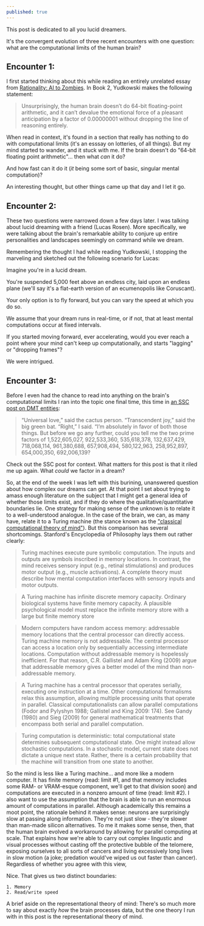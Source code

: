 ```yaml
---
published: true
---
```

This post is dedicated to all you lucid dreamers.

It's the convergent evolution of three recent encounters with one question: what are the computational limits of the human brain?

## Encounter 1:

I first started thinking about this while reading an entirely unrelated essay from [Rationality: AI to Zombies](https://www.readthesequences.com/). In Book 2, Yudkowski makes the following statement:

> Unsurprisingly, the human brain doesn’t do 64-bit floating-point arithmetic, and it can’t devalue the emotional force of a pleasant anticipation by a factor of 0.00000001 without dropping the line of reasoning entirely.

When read in context, it's found in a section that really has nothing to do with computational limits (it's an esssay on lotteries, of all things). But my mind started to wander, and it stuck with me. If the brain doesn't do "64-bit floating point arithmetic"... then what _can_ it do?

And how fast can it do it (_it_ being some sort of basic, singular mental computation)?

An interesting thought, but other things came up that day and I let it go.

## Encounter 2:

These two questions were narrowed down a few days later. I was talking about lucid dreaming with a friend (Lucas Rosen). More specifically, we were talking about the brain's remarkable ability to conjure up entire personalities and landscapes seemingly on command while we dream. 

Remembering the thought I had while reading Yudkowski, I stopping the marveling and sketched out the following scenario for Lucas:

Imagine you're in a lucid dream.

You're suspended 5,000 feet above an endless city, laid upon an endless plane (we'll say it's a flat-earth version of an ecumenopolis like Coruscant).

Your only option is to fly forward, but you can vary the speed at which you do so.

We assume that your dream runs in real-time, or if not, that at least mental computations occur at fixed intervals.

If you started moving forward, ever accelerating, would you ever reach a point where your mind can't keep up computationally, and starts "lagging" or "dropping frames"?

We were intrigued.

## Encounter 3:

Before I even had the chance to read into anything on the brain's computational limits I ran into the topic one final time, this time in [an SSC post on DMT entities](http://slatestarcodex.com/2015/04/21/universal-love-said-the-cactus-person/):

> “Universal love,” said the cactus person.
“Transcendent joy,” said the big green bat.
“Right,” I said. “I’m absolutely in favor of both those things. But before we go any further, could you tell me the two prime factors of 1,522,605,027, 922,533,360, 535,618,378, 132,637,429, 718,068,114, 961,380,688, 657,908,494, 580,122,963, 258,952,897, 654,000,350, 692,006,139?

Check out the SSC post for context. What matters for this post is that it riled me up again. What _could_ we factor in a dream?

So, at the end of the week I was left with this burining, unanswered question about how complex our dreams can get. At that point I set about trying to amass enough literature on the subject that I might get a general idea of whether those limits exist, and if they do where the qualitative/quantitative boundaries lie. One strategy for making sense of the unknown is to relate it to a well-understood analogue. In the case of the brain, we can, as many have, relate it to a Turing machine (the stance known as the ["classical computational theory of mind"](http://www.iep.utm.edu/compmind/#SH1a)). But this comparison has several shortcomings. Stanford's Encyclopedia of Philosophy lays them out rather clearly:

> Turing machines execute pure symbolic computation. The inputs and outputs are symbols inscribed in memory locations. In contrast, the mind receives sensory input (e.g., retinal stimulations) and produces motor output (e.g., muscle activations). A complete theory must describe how mental computation interfaces with sensory inputs and motor outputs.

> A Turing machine has infinite discrete memory capacity. Ordinary biological systems have finite memory capacity. A plausible psychological model must replace the infinite memory store with a large but finite memory store

> Modern computers have random access memory: addressable memory locations that the central processor can directly access. Turing machine memory is not addressable. The central processor can access a location only by sequentially accessing intermediate locations. Computation without addressable memory is hopelessly inefficient. For that reason, C.R. Gallistel and Adam King (2009) argue that addressable memory gives a better model of the mind than non-addressable memory.

> A Turing machine has a central processor that operates serially, executing one instruction at a time. Other computational formalisms relax this assumption, allowing multiple processing units that operate in parallel. Classical computationalists can allow parallel computations (Fodor and Pylyshyn 1988; Gallistel and King 2009: 174). See Gandy (1980) and Sieg (2009) for general mathematical treatments that encompass both serial and parallel computation.

> Turing computation is deterministic: total computational state determines subsequent computational state. One might instead allow stochastic computations. In a stochastic model, current state does not dictate a unique next state. Rather, there is a certain probability that the machine will transition from one state to another.

So the mind is less like a Turing machine... and more like a modern computer. It has finite memory (read: limit #1, and that memory includes some RAM- or VRAM-esque component, we'll get to that division soon) and computations are executed in a nonzero amount of time (read: limit #2). I also want to use the assumption that the brain is able to run an enormous amount of computations in parallel. Although academically this remains a moot point, the rationale behind it makes sense: neurons are surprisingly slow at passing along information. They're not just slow - they're slower than man-made silicon alternatives. To me it makes some sense, then, that the human brain evolved a workaround by allowing for parallel computing at scale. That explains how we're able to carry out complex lingustic and visual processes without casting off the protective bubble of the telomere, exposing ourselves to all sorts of cancers and living excessively long lives in slow motion (a joke; predation would've wiped us out faster than cancer). Regardless of whether you agree with this view, 

Nice. That gives us two distinct boundaries:

	1. Memory
    2. Read/write speed


    


A brief aside on the representational theory of mind: There's so much more to say about exactly _how_ the brain processes data, but the one theory I run with in this post is the representational theory of mind.


